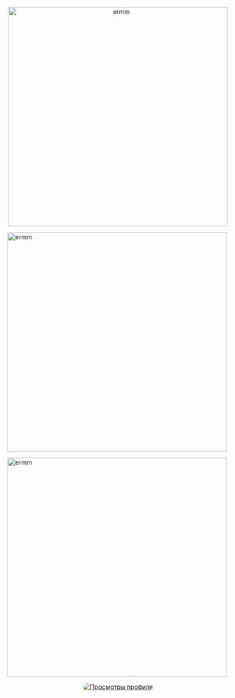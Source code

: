 <p align="center">
  <img src="https://files.catbox.moe/6kbhcp.png" alt="ermm" width="500"/>
</p>

<img src="https://files.catbox.moe/xuti8q.jpeg" alt="ermm" width="500"/>
</p>

<img src="https://files.catbox.moe/60m5wi.png" alt="ermm" width="500"/>
</p>

<div align="center">
  <a href="https://github.com/sumi-vitae">
    <img src="https://komarev.com/ghpvc/?username=sumi-vitae&label=views&color=B174C7&style=flat&labelColor=B174C7" alt="Просмотры профиля" style="border-radius: 10px;" />
  </a>
</div>
